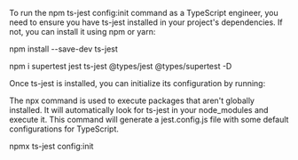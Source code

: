 To run the npm ts-jest config:init command as a TypeScript engineer, you need to ensure you have ts-jest installed in your project's dependencies. If not, you can install it using npm or yarn:

npm install --save-dev ts-jest

npm i supertest jest ts-jest @types/jest @types/supertest -D

Once ts-jest is installed, you can initialize its configuration by running:

The npx command is used to execute packages that aren't globally installed. It will automatically look for ts-jest in your node_modules and execute it. This command will generate a jest.config.js file with some default configurations for TypeScript.

npmx ts-jest config:init